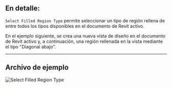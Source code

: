 ## En detalle:
`Select Filled Region Type` permite seleccionar un tipo de región rellena de entre todos los tipos disponibles en el documento de Revit activo.

En el ejemplo siguiente, se crea una nueva vista de diseño en el documento de Revit activo y, a continuación, una región rellenada en la vista mediante el tipo "Diagonal abajo".

___
## Archivo de ejemplo

![Select Filled Region Type](./DSRevitNodesUI.FilledRegionTypes_img.jpg)
